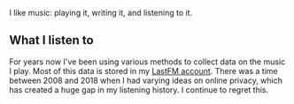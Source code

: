---
---
I like music: playing it, writing it, and listening to it. 

## What I listen to
For years now I've been using various methods to collect data on the music I play. Most of this data is stored in my [LastFM account](https://www.last.fm/user/zinzywaleson). There was a time between 2008 and 2018 when I had varying ideas on online privacy, which has created a huge gap in my listening history. I continue to regret this.